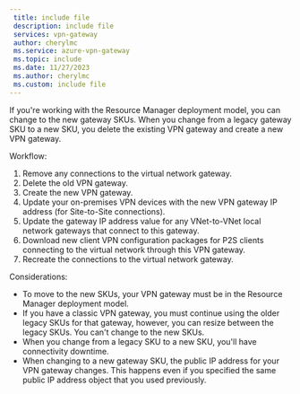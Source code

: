 ```yaml
---
 title: include file
 description: include file
 services: vpn-gateway
 author: cherylmc
 ms.service: azure-vpn-gateway
 ms.topic: include
 ms.date: 11/27/2023
 ms.author: cherylmc
 ms.custom: include file
---
```


If you're working with the Resource Manager deployment model, you can change to the new gateway SKUs. When you change from a legacy gateway SKU to a new SKU, you delete the existing VPN gateway and create a new VPN gateway.

Workflow:

1. Remove any connections to the virtual network gateway.
2. Delete the old VPN gateway.
3. Create the new VPN gateway.
4. Update your on-premises VPN devices with the new VPN gateway IP address (for Site-to-Site connections).
5. Update the gateway IP address value for any VNet-to-VNet local network gateways that connect to this gateway.
6. Download new client VPN configuration packages for P2S clients connecting to the virtual network through this VPN gateway.
7. Recreate the connections to the virtual network gateway.

Considerations:

* To move to the new SKUs, your VPN gateway must be in the Resource Manager deployment model.
* If you have a classic VPN gateway, you must continue using the older legacy SKUs for that gateway, however, you can resize between the legacy SKUs. You can't change to the new SKUs.
* When you change from a legacy SKU to a new SKU, you'll have connectivity downtime.
* When changing to a new gateway SKU, the public IP address for your VPN gateway changes. This happens even if you specified the same public IP address object that you used previously.
